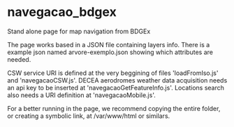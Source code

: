 # navegacao_bdgex
Stand alone page for map navigation from BDGEx

The page works based in a JSON file containing layers info.
There is a example json named arvore-exemplo.json showing which
attributes are needed.

CSW service URI is defined at the very beggining of files 'loadFromIso.js' and 'navegacaoCSW.js'.
DECEA aerodromes weather data acquisition needs an api key to be inserted at 'navegacaoGetFeatureInfo.js'.
Locations search also needs a URI definition at 'navegacaoMobile.js'.

For a better running in the page, we recommend copying the entire folder, or creating a symbolic link,
at /var/www/html or similars.

